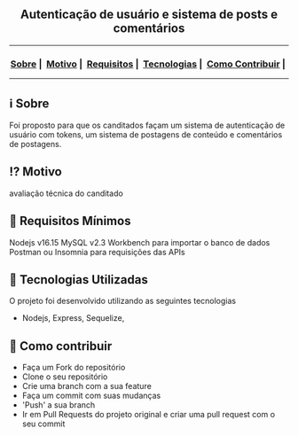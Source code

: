<h2 align="center">Autenticação de usuário e sistema de posts e comentários</h2>

___




<h3 align="center">
  <a href="#information_source-sobre">Sobre</a>&nbsp;|&nbsp;
  <a href="#interrobang-motivo">Motivo</a>&nbsp;|&nbsp;
  <a href="#seedling-requisitos-mínimos">Requisitos</a>&nbsp;|&nbsp;
  <a href="#rocket-tecnologias-utilizadas">Tecnologias</a>&nbsp;|&nbsp;
  <a href="#link-como-contribuir">Como Contribuir</a>&nbsp;|&nbsp;
</h3>

___


## :information_source: Sobre

Foi proposto para que os canditados façam um sistema de autenticação de usuário com tokens, um sistema de postagens de conteúdo e comentários de postagens.

## :interrobang: Motivo

avaliação técnica do canditado

## :seedling: Requisitos Mínimos

Nodejs v16.15
MySQL v2.3
Workbench para importar o banco de dados
Postman ou Insomnia para requisições das APIs

## :rocket: Tecnologias Utilizadas 

O projeto foi desenvolvido utilizando as seguintes tecnologias

- Nodejs, Express, Sequelize, 

## :link: Como contribuir 

- Faça um Fork do repositório
- Clone o seu repositório
- Crie uma branch com a sua feature
- Faça um commit com suas mudanças
- 'Push' a sua branch
- Ir em Pull Requests do projeto original e criar uma pull request com o seu commit
